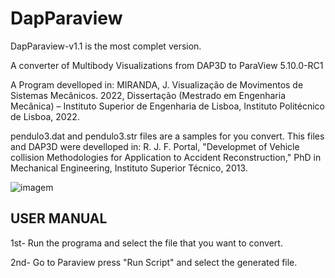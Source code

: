 # DapParaview

DapParaview-v1.1 is the most complet version.

A converter of Multibody Visualizations from DAP3D to ParaView 5.10.0-RC1

A Program develloped in: 
MIRANDA, J. Visualização de Movimentos de Sistemas Mecânicos. 2022, Dissertação (Mestrado em Engenharia Mecânica) – Instituto Superior de Engenharia de Lisboa, Instituto Politécnico de Lisboa, 2022.

pendulo3.dat and pendulo3.str files are a samples for you convert. This files and DAP3D were develloped in:
R. J. F. Portal, "Developmet of Vehicle collision Methodologies for Application to Accident Reconstruction," PhD in Mechanical Engineering, Instituto Superior Técnico, 2013.

![imagem](https://user-images.githubusercontent.com/70608094/207683617-089b2a1e-21d1-4b59-be7d-6954e2832a4a.png)

## USER MANUAL

1st- Run the programa and select the file that you want to convert.

2nd- Go to Paraview press "Run Script" and select the generated file.
